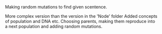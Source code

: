 Making random mutations to find given scentence.

More complex version than the version in the 'Node' folder
Added concepts of population and DNA etc.
Choosing parents, making them reproduce into a next population and adding random mutations.